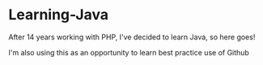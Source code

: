 # Learning-Java
After 14 years working with PHP, I've decided to learn Java, so here goes!

I'm also using this as an opportunity to learn best practice use of Github
